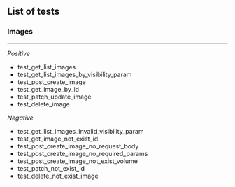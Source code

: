 ## List of tests

### Images

---

*Positive*

- test_get_list_images
- test_get_list_images_by_visibility_param
- test_post_create_image
- test_get_image_by_id
- test_patch_update_image
- test_delete_image

*Negative*

- test_get_list_images_invalid_visibility_param
- test_get_image_not_exist_id
- test_post_create_image_no_request_body
- test_post_create_image_no_required_params
- test_post_create_image_not_exist_volume
- test_patch_not_exist_id
- test_delete_not_exist_image 